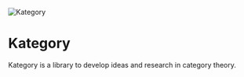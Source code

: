![Kategory](https://github.com/Independent-Society-of-Knowledge/Kategory/assets/76442288/6b355d30-2d31-43e2-bf5e-390d87eddb10)

# Kategory
Kategory is a library to develop ideas and research in category theory.
